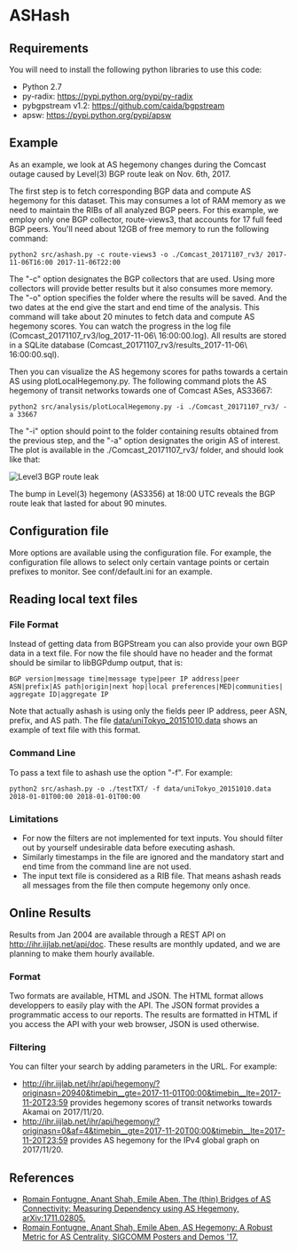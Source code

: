 # ASHash

## Requirements
You will need to install the following python libraries to use this code:

- Python 2.7
- py-radix: https://pypi.python.org/pypi/py-radix
- pybgpstream v1.2: https://github.com/caida/bgpstream
- apsw: https://pypi.python.org/pypi/apsw

## Example
As an example, we look at AS hegemony changes during the Comcast outage caused by Level(3) BGP route leak on Nov. 6th, 2017.

The first step is to fetch corresponding BGP data and compute AS hegemony for this dataset. This may consumes a lot of RAM memory as we need to maintain the RIBs of all analyzed BGP peers. For this example, we employ only one BGP collector, route-views3, that accounts for 17 full feed BGP peers. You'll need about 12GB of free memory to run the following command:

```
python2 src/ashash.py -c route-views3 -o ./Comcast_20171107_rv3/ 2017-11-06T16:00 2017-11-06T22:00
```
The "-c" option designates the BGP collectors that are used. Using more collectors will provide better results but it also consumes more memory. The "-o" option specifies the folder where the results will be saved. And the two dates at the end give the start and end time of the analysis.
This command will take about 20 minutes to fetch data and compute AS hegemony scores. You can watch the progress in the log file (Comcast_20171107_rv3/log_2017-11-06\ 16:00:00.log). All results are stored in a SQLite database (Comcast_20171107_rv3/results_2017-11-06\ 16:00:00.sql).

Then you can visualize the AS hegemony scores for paths towards a certain AS using plotLocalHegemony.py. The following command plots the AS hegemony of transit networks towards one of Comcast ASes, AS33667:
```
python2 src/analysis/plotLocalHegemony.py -i ./Comcast_20171107_rv3/ -a 33667
```
The "-i" option should point to the folder containing results obtained from the previous step, and the "-a" option designates the origin AS of interest.
The plot is available in the ./Comcast_20171107_rv3/ folder, and should look like that:

![Level3 BGP route leak](http://ihr.iijlab.net/static/ihr/AS33667_localHegemony.png)

The bump in Level(3) hegemony (AS3356) at 18:00 UTC reveals the BGP route leak that lasted for about 90 minutes.


## Configuration file
More options are available using the configuration file. For example, the
configuration file allows to select only certain vantage points or certain
prefixes to monitor.
See conf/default.ini for an example.

## Reading local text files

### File Format
Instead of getting data from BGPStream you can also provide your own BGP data in a text file.
For now the file should have no header and the format should be similar to libBGPdump output, that is:
```
BGP version|message time|message type|peer IP address|peer ASN|prefix|AS path|origin|next hop|local preferences|MED|communities| aggregate ID|aggregate IP 
```
Note that actually ashash is using only the fields peer IP address, peer ASN, prefix, and AS path.
The file [data/uniTokyo_20151010.data](data/uniTokyo_20151010.data) shows an example of text file with this format.

### Command Line
To pass a text file to ashash use the option "-f".
For example:
```
python2 src/ashash.py -o ./testTXT/ -f data/uniTokyo_20151010.data 2018-01-01T00:00 2018-01-01T00:00
```


### Limitations
- For now the filters are not implemented for text inputs. You should filter out by yourself undesirable data before executing ashash.
- Similarly timestamps in the file are ignored and the mandatory start and end time from the command line are not used. 
- The input text file is considered as a RIB file. That means ashash reads all messages from the file then compute hegemony only once.

## Online Results
Results from Jan 2004 are available through a REST API on http://ihr.iijlab.net/api/doc. These results are monthly updated, and we are planning to make them hourly available.

### Format
Two formats are available, HTML and JSON. The HTML format allows developpers to easily play with the API. The JSON format provides a programmatic access to our reports. The results are formatted in HTML if you access the API with your web browser, JSON is used otherwise.

### Filtering
You can filter your search by adding parameters in the URL. For example:

- http://ihr.iijlab.net/ihr/api/hegemony/?originasn=20940&timebin__gte=2017-11-01T00:00&timebin__lte=2017-11-20T23:59 provides hegemony scores of transit networks towards Akamai on 2017/11/20.
- http://ihr.iijlab.net/ihr/api/hegemony/?originasn=0&af=4&timebin__gte=2017-11-20T00:00&timebin__lte=2017-11-20T23:59 provides AS hegemony for the IPv4 global graph on 2017/11/20.


## References
- [Romain Fontugne, Anant Shah, Emile Aben, The (thin) Bridges of AS Connectivity: Measuring Dependency using AS Hegemony, arXiv:1711.02805.](https://arxiv.org/pdf/1711.02805)
- [Romain Fontugne, Anant Shah, Emile Aben, AS Hegemony: A Robust Metric for AS Centrality, SIGCOMM Posters and Demos '17.](http://www.iij-ii.co.jp/en/lab/researchers/romain/papers/romain_sigcomm2017.pdf)
